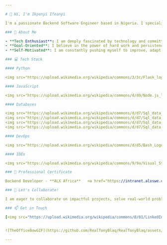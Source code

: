 ```yaml
---

# 👋 Hi, I'm Ikpenyi Ifeanyi

I'm a passionate Backend Software Engineer based in Nigeria. I specialize in breaking down complex problems into manageable pieces and crafting solutions through efficient and clean code. I thrive on challenges and view them as opportunities to grow, improve my skills, and innovate.

### 👀 About Me

- **Tech Enthusiast**: I am deeply fascinated by technology and committed to continuously learning and evolving in the ever-changing tech landscape.
- **Goal-Oriented**: I believe in the power of hard work and persistence. My goal is to explore the world of technology by working my way up, one step at a time.
- **Self-Motivated**: I am constantly pushing myself to improve, adapt, and expand my knowledge in software engineering and beyond.

### 💻 Tech Stack

#### Python

<img src="https://upload.wikimedia.org/wikipedia/commons/3/3c/Flask_logo.svg" target="_blank" alt="Flask" width="70"/> <img src="https://upload.wikimedia.org/wikipedia/commons/7/75/Django_logo.svg" alt="Django" width="70" style="color: #ddd;"/>

#### JavaScript

<img src="https://upload.wikimedia.org/wikipedia/commons/d/d9/Node.js_logo.svg" target="_blank" alt="NodeJS" width="70"/>

#### Databases

<img src="https://upload.wikimedia.org/wikipedia/commons/d/d7/Sql_data_base_with_logo.svg" target="_blank" alt="SQL" width="70"/>
<img src="https://upload.wikimedia.org/wikipedia/commons/d/d7/Sql_data_base_with_logo.svg" target="_blank" alt="Redis" width="70"/>
<img src="https://upload.wikimedia.org/wikipedia/commons/d/d7/Sql_data_base_with_logo.svg" target="_blank" alt="MongoDB" width="70"/>
<img src="https://upload.wikimedia.org/wikipedia/commons/d/d7/Sql_data_base_with_logo.svg" target="_blank" alt="SQLITE" width="70"/>

#### DevOps

<img src="https://upload.wikimedia.org/wikipedia/commons/d/d5/Bash_Logo_Black_and_White.svg" alt="Bash" width="70"/>  <img src="https://upload.wikimedia.org/wikipedia/commons/c/c0/Puppet_logo.jpg" alt="Puppet" width="70"/>

#### IDEs

<img src="https://upload.wikimedia.org/wikipedia/commons/9/9a/Visual_Studio_Code_1.35_icon.svg" alt="VSCode" width="70"/>    <img src="https://upload.wikimedia.org/wikipedia/commons/1/1d/PyCharm_Icon.svg" alt="PyCharm" width="70"/>  <img src="https://upload.wikimedia.org/wikipedia/commons/9/9f/Vimlogo.svg" alt="PyCharm" width="70"/>

### 🌱 Professional Certificate

Backend Developer - **ALX Africa**   <a href="https://intranet.alxswe.com/certificates/rYRSEcXT6H" target="_blank" style="text-decoration: none; background-color: #007bff;">View certificate</a>

### 💞 Let's Collaborate!

I am eager to collaborate on impactful projects, solve real-world problems, and contribute to open-source communities. If you have an opportunity or project that aligns with my skills and interests, feel free to reach out to me!

### 📫 Get in Touch

[<img src="https://upload.wikimedia.org/wikipedia/commons/8/81/LinkedIn_icon.svg" alt="LinkedIn" width="30"/>](https://www.linkedin.com/in/ifeanyiikpenyi/) [<img src="https://upload.wikimedia.org/wikipedia/commons/c/ce/X_logo_2023.svg" alt="X" width="30"/>](https://twitter.com/AIIkpenyi)


![TheOfficeBowGIF](https://github.com/RealTonyBlaq/RealTonyBlaq/assets/132378140/1d5c1d30-b8ec-43d5-9036-680bc300df88)

---
```

